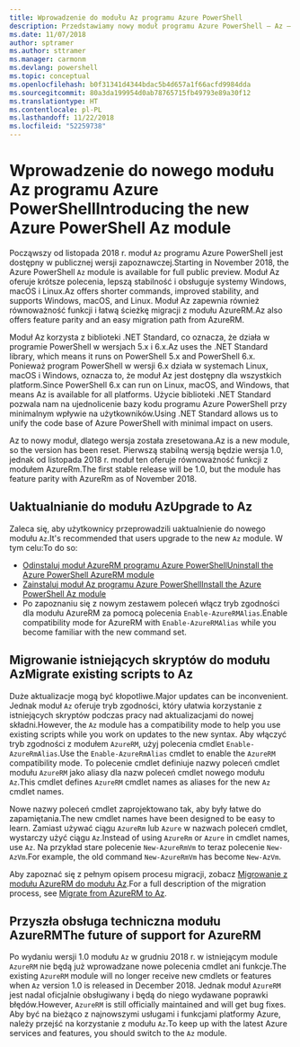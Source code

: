 ```yaml
---
title: Wprowadzenie do modułu Az programu Azure PowerShell
description: Przedstawiamy nowy moduł programu Azure PowerShell — Az — który zastąpi moduł AzureRM.
ms.date: 11/07/2018
author: sptramer
ms.author: sttramer
ms.manager: carmonm
ms.devlang: powershell
ms.topic: conceptual
ms.openlocfilehash: b0f31341d4344bdac5b4d657a1f66acfd9984dda
ms.sourcegitcommit: 80a3da199954d0ab78765715fb49793e89a30f12
ms.translationtype: HT
ms.contentlocale: pl-PL
ms.lasthandoff: 11/22/2018
ms.locfileid: "52259738"
---
```

# <a name="introducing-the-new-azure-powershell-az-module"></a><span data-ttu-id="952c5-103">Wprowadzenie do nowego modułu Az programu Azure PowerShell</span><span class="sxs-lookup"><span data-stu-id="952c5-103">Introducing the new Azure PowerShell Az module</span></span>

<span data-ttu-id="952c5-104">Począwszy od listopada 2018 r. moduł `Az` programu Azure PowerShell jest dostępny w publicznej wersji zapoznawczej.</span><span class="sxs-lookup"><span data-stu-id="952c5-104">Starting in November 2018, the Azure PowerShell `Az` module is available for full public preview.</span></span>
<span data-ttu-id="952c5-105">Moduł Az oferuje krótsze polecenia, lepszą stabilność i obsługuje systemy Windows, macOS i Linux.</span><span class="sxs-lookup"><span data-stu-id="952c5-105">Az offers shorter commands, improved stability, and supports Windows, macOS, and Linux.</span></span> <span data-ttu-id="952c5-106">Moduł Az zapewnia również równoważność funkcji i łatwą ścieżkę migracji z modułu AzureRM.</span><span class="sxs-lookup"><span data-stu-id="952c5-106">Az also offers feature parity and an easy migration path from AzureRM.</span></span>

<span data-ttu-id="952c5-107">Moduł Az korzysta z biblioteki .NET Standard, co oznacza, że działa w programie PowerShell w wersjach 5.x i 6.x.</span><span class="sxs-lookup"><span data-stu-id="952c5-107">Az uses the .NET Standard library, which means it runs on PowerShell 5.x and PowerShell 6.x.</span></span>
<span data-ttu-id="952c5-108">Ponieważ program PowerShell w wersji 6.x działa w systemach Linux, macOS i Windows, oznacza to, że moduł Az jest dostępny dla wszystkich platform.</span><span class="sxs-lookup"><span data-stu-id="952c5-108">Since PowerShell 6.x can run on Linux, macOS, and Windows, that means Az is available for all platforms.</span></span>
<span data-ttu-id="952c5-109">Użycie biblioteki .NET Standard pozwala nam na ujednolicenie bazy kodu programu Azure PowerShell przy minimalnym wpływie na użytkowników.</span><span class="sxs-lookup"><span data-stu-id="952c5-109">Using .NET Standard allows us to unify the code base of Azure PowerShell with minimal impact on users.</span></span>

<span data-ttu-id="952c5-110">Az to nowy moduł, dlatego wersja została zresetowana.</span><span class="sxs-lookup"><span data-stu-id="952c5-110">Az is a new module, so the version has been reset.</span></span> <span data-ttu-id="952c5-111">Pierwszą stabilną wersją będzie wersja 1.0, jednak od listopada 2018 r. moduł ten oferuje równoważność funkcji z modułem AzureRm.</span><span class="sxs-lookup"><span data-stu-id="952c5-111">The first stable release will be 1.0, but the module has feature parity with AzureRm as of November 2018.</span></span>

## <a name="upgrade-to-az"></a><span data-ttu-id="952c5-112">Uaktualnianie do modułu Az</span><span class="sxs-lookup"><span data-stu-id="952c5-112">Upgrade to Az</span></span>

<span data-ttu-id="952c5-113">Zaleca się, aby użytkownicy przeprowadzili uaktualnienie do nowego modułu `Az`.</span><span class="sxs-lookup"><span data-stu-id="952c5-113">It's recommended that users upgrade to the new `Az` module.</span></span> <span data-ttu-id="952c5-114">W tym celu:</span><span class="sxs-lookup"><span data-stu-id="952c5-114">To do so:</span></span>

* [<span data-ttu-id="952c5-115">Odinstaluj moduł AzureRM programu Azure PowerShell</span><span class="sxs-lookup"><span data-stu-id="952c5-115">Uninstall the Azure PowerShell AzureRM module</span></span>](/powershell/azure/uninstall-azurerm-ps)
* [<span data-ttu-id="952c5-116">Zainstaluj moduł Az programu Azure PowerShell</span><span class="sxs-lookup"><span data-stu-id="952c5-116">Install the Azure PowerShell Az module</span></span>](/powershell/azure/install-az-ps)
* <span data-ttu-id="952c5-117">Po zapoznaniu się z nowym zestawem poleceń włącz tryb zgodności dla modułu AzureRM za pomocą polecenia `Enable-AzureRMAlias`.</span><span class="sxs-lookup"><span data-stu-id="952c5-117">Enable compatibility mode for AzureRM with `Enable-AzureRMAlias` while you become familiar with the new command set.</span></span>

## <a name="migrate-existing-scripts-to-az"></a><span data-ttu-id="952c5-118">Migrowanie istniejących skryptów do modułu Az</span><span class="sxs-lookup"><span data-stu-id="952c5-118">Migrate existing scripts to Az</span></span>

<span data-ttu-id="952c5-119">Duże aktualizacje mogą być kłopotliwe.</span><span class="sxs-lookup"><span data-stu-id="952c5-119">Major updates can be inconvenient.</span></span> <span data-ttu-id="952c5-120">Jednak moduł `Az` oferuje tryb zgodności, który ułatwia korzystanie z istniejących skryptów podczas pracy nad aktualizacjami do nowej składni.</span><span class="sxs-lookup"><span data-stu-id="952c5-120">However, the `Az` module has a compatibility mode to help you use existing scripts while you work on updates to the new syntax.</span></span> <span data-ttu-id="952c5-121">Aby włączyć tryb zgodności z modułem `AzureRM`, użyj polecenia cmdlet `Enable-AzureRmAlias`.</span><span class="sxs-lookup"><span data-stu-id="952c5-121">Use the `Enable-AzureRmAlias` cmdlet to enable the `AzureRM` compatibility mode.</span></span> <span data-ttu-id="952c5-122">To polecenie cmdlet definiuje nazwy poleceń cmdlet modułu `AzureRM` jako aliasy dla nazw poleceń cmdlet nowego modułu `Az`.</span><span class="sxs-lookup"><span data-stu-id="952c5-122">This cmdlet defines `AzureRM` cmdlet names as aliases for the new `Az` cmdlet names.</span></span>

<span data-ttu-id="952c5-123">Nowe nazwy poleceń cmdlet zaprojektowano tak, aby były łatwe do zapamiętania.</span><span class="sxs-lookup"><span data-stu-id="952c5-123">The new cmdlet names have been designed to be easy to learn.</span></span> <span data-ttu-id="952c5-124">Zamiast używać ciągu `AzureRm` lub `Azure` w nazwach poleceń cmdlet, wystarczy użyć ciągu `Az`.</span><span class="sxs-lookup"><span data-stu-id="952c5-124">Instead of using `AzureRm` or `Azure` in cmdlet names, use `Az`.</span></span> <span data-ttu-id="952c5-125">Na przykład stare polecenie `New-AzureRmVm` to teraz polecenie `New-AzVm`.</span><span class="sxs-lookup"><span data-stu-id="952c5-125">For example, the old command `New-AzureRmVm` has become `New-AzVm`.</span></span>

<span data-ttu-id="952c5-126">Aby zapoznać się z pełnym opisem procesu migracji, zobacz [Migrowanie z modułu AzureRM do modułu Az](migrate-from-azurerm-to-az.md).</span><span class="sxs-lookup"><span data-stu-id="952c5-126">For a full description of the migration process, see [Migrate from AzureRM to Az](migrate-from-azurerm-to-az.md).</span></span>

## <a name="the-future-of-support-for-azurerm"></a><span data-ttu-id="952c5-127">Przyszła obsługa techniczna modułu AzureRM</span><span class="sxs-lookup"><span data-stu-id="952c5-127">The future of support for AzureRM</span></span>

<span data-ttu-id="952c5-128">Po wydaniu wersji 1.0 modułu `Az` w grudniu 2018 r. w istniejącym module `AzureRM` nie będą już wprowadzane nowe polecenia cmdlet ani funkcje.</span><span class="sxs-lookup"><span data-stu-id="952c5-128">The existing `AzureRM` module will no longer receive new cmdlets or features when `Az` version 1.0 is released in December 2018.</span></span> <span data-ttu-id="952c5-129">Jednak moduł `AzureRM` jest nadal oficjalnie obsługiwany i będą do niego wydawane poprawki błędów.</span><span class="sxs-lookup"><span data-stu-id="952c5-129">However, `AzureRM` is still officially maintained and will get bug fixes.</span></span> <span data-ttu-id="952c5-130">Aby być na bieżąco z najnowszymi usługami i funkcjami platformy Azure, należy przejść na korzystanie z modułu `Az`.</span><span class="sxs-lookup"><span data-stu-id="952c5-130">To keep up with the latest Azure services and features, you should switch to the `Az` module.</span></span>
